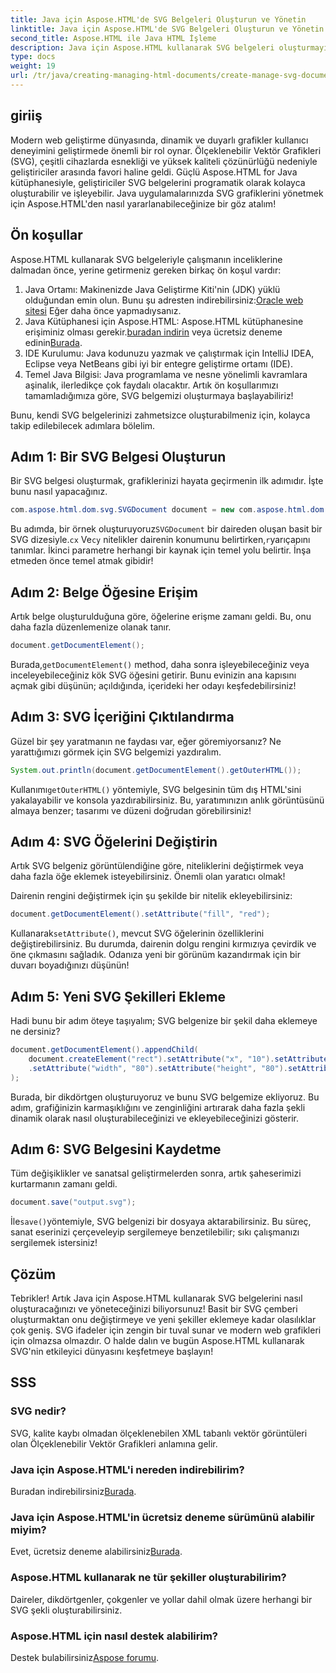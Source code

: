 ```yaml
---
title: Java için Aspose.HTML'de SVG Belgeleri Oluşturun ve Yönetin
linktitle: Java için Aspose.HTML'de SVG Belgeleri Oluşturun ve Yönetin
second_title: Aspose.HTML ile Java HTML İşleme
description: Java için Aspose.HTML kullanarak SVG belgeleri oluşturmayı ve yönetmeyi öğrenin! Bu kapsamlı kılavuz, temel oluşturmadan gelişmiş düzenlemeye kadar her şeyi kapsar.
type: docs
weight: 19
url: /tr/java/creating-managing-html-documents/create-manage-svg-documents/
---
```

## giriiş
Modern web geliştirme dünyasında, dinamik ve duyarlı grafikler kullanıcı deneyimini geliştirmede önemli bir rol oynar. Ölçeklenebilir Vektör Grafikleri (SVG), çeşitli cihazlarda esnekliği ve yüksek kaliteli çözünürlüğü nedeniyle geliştiriciler arasında favori haline geldi. Güçlü Aspose.HTML for Java kütüphanesiyle, geliştiriciler SVG belgelerini programatik olarak kolayca oluşturabilir ve işleyebilir. Java uygulamalarınızda SVG grafiklerini yönetmek için Aspose.HTML'den nasıl yararlanabileceğinize bir göz atalım!
## Ön koşullar
Aspose.HTML kullanarak SVG belgeleriyle çalışmanın inceliklerine dalmadan önce, yerine getirmeniz gereken birkaç ön koşul vardır:
1.  Java Ortamı: Makinenizde Java Geliştirme Kiti'nin (JDK) yüklü olduğundan emin olun. Bunu şu adresten indirebilirsiniz:[Oracle web sitesi](https://www.oracle.com/java/technologies/javase-jdk11-downloads.html) Eğer daha önce yapmadıysanız.
2.  Java Kütüphanesi için Aspose.HTML: Aspose.HTML kütüphanesine erişiminiz olması gerekir.[buradan indirin](https://releases.aspose.com/html/java/) veya ücretsiz deneme edinin[Burada](https://releases.aspose.com/).
3. IDE Kurulumu: Java kodunuzu yazmak ve çalıştırmak için IntelliJ IDEA, Eclipse veya NetBeans gibi iyi bir entegre geliştirme ortamı (IDE).
4. Temel Java Bilgisi: Java programlama ve nesne yönelimli kavramlara aşinalık, ilerledikçe çok faydalı olacaktır.
Artık ön koşullarımızı tamamladığımıza göre, SVG belgemizi oluşturmaya başlayabiliriz!

Bunu, kendi SVG belgelerinizi zahmetsizce oluşturabilmeniz için, kolayca takip edilebilecek adımlara bölelim.
## Adım 1: Bir SVG Belgesi Oluşturun
Bir SVG belgesi oluşturmak, grafiklerinizi hayata geçirmenin ilk adımıdır. İşte bunu nasıl yapacağınız.

```java
com.aspose.html.dom.svg.SVGDocument document = new com.aspose.html.dom.svg.SVGDocument("<svg xmlns='http://www.w3.org/2000/svg'><daire cx='50' cy='50' r='40'/></svg>", ".");
```

 Bu adımda, bir örnek oluşturuyoruz`SVGDocument` bir daireden oluşan basit bir SVG dizesiyle.`cx` Ve`cy` nitelikler dairenin konumunu belirtirken,`r`yarıçapını tanımlar. İkinci parametre herhangi bir kaynak için temel yolu belirtir. İnşa etmeden önce temel atmak gibidir!
## Adım 2: Belge Öğesine Erişim
Artık belge oluşturulduğuna göre, öğelerine erişme zamanı geldi. Bu, onu daha fazla düzenlemenize olanak tanır.

```java
document.getDocumentElement();
```

 Burada,`getDocumentElement()` method, daha sonra işleyebileceğiniz veya inceleyebileceğiniz kök SVG öğesini getirir. Bunu evinizin ana kapısını açmak gibi düşünün; açıldığında, içerideki her odayı keşfedebilirsiniz!
## Adım 3: SVG İçeriğini Çıktılandırma
Güzel bir şey yaratmanın ne faydası var, eğer göremiyorsanız? Ne yarattığımızı görmek için SVG belgemizi yazdıralım.

```java
System.out.println(document.getDocumentElement().getOuterHTML());
```

 Kullanımı`getOuterHTML()` yöntemiyle, SVG belgesinin tüm dış HTML'sini yakalayabilir ve konsola yazdırabilirsiniz. Bu, yaratımınızın anlık görüntüsünü almaya benzer; tasarımı ve düzeni doğrudan görebilirsiniz!
## Adım 4: SVG Öğelerini Değiştirin
Artık SVG belgeniz görüntülendiğine göre, niteliklerini değiştirmek veya daha fazla öğe eklemek isteyebilirsiniz. Önemli olan yaratıcı olmak!

Dairenin rengini değiştirmek için şu şekilde bir nitelik ekleyebilirsiniz:
```java
document.getDocumentElement().setAttribute("fill", "red");
```

 Kullanarak`setAttribute()`, mevcut SVG öğelerinin özelliklerini değiştirebilirsiniz. Bu durumda, dairenin dolgu rengini kırmızıya çevirdik ve öne çıkmasını sağladık. Odanıza yeni bir görünüm kazandırmak için bir duvarı boyadığınızı düşünün!
## Adım 5: Yeni SVG Şekilleri Ekleme
Hadi bunu bir adım öteye taşıyalım; SVG belgenize bir şekil daha eklemeye ne dersiniz? 

```java
document.getDocumentElement().appendChild(
    document.createElement("rect").setAttribute("x", "10").setAttribute("y", "10")
    .setAttribute("width", "80").setAttribute("height", "80").setAttribute("fill", "blue")
);
```

Burada, bir dikdörtgen oluşturuyoruz ve bunu SVG belgemize ekliyoruz. Bu adım, grafiğinizin karmaşıklığını ve zenginliğini artırarak daha fazla şekli dinamik olarak nasıl oluşturabileceğinizi ve ekleyebileceğinizi gösterir.
## Adım 6: SVG Belgesini Kaydetme
Tüm değişiklikler ve sanatsal geliştirmelerden sonra, artık şaheserimizi kurtarmanın zamanı geldi.

```java
document.save("output.svg");
```

 İle`save()`yöntemiyle, SVG belgenizi bir dosyaya aktarabilirsiniz. Bu süreç, sanat eserinizi çerçeveleyip sergilemeye benzetilebilir; sıkı çalışmanızı sergilemek istersiniz!
## Çözüm
Tebrikler! Artık Java için Aspose.HTML kullanarak SVG belgelerini nasıl oluşturacağınızı ve yöneteceğinizi biliyorsunuz! Basit bir SVG çemberi oluşturmaktan onu değiştirmeye ve yeni şekiller eklemeye kadar olasılıklar çok geniş. SVG ifadeler için zengin bir tuval sunar ve modern web grafikleri için olmazsa olmazdır. O halde dalın ve bugün Aspose.HTML kullanarak SVG'nin etkileyici dünyasını keşfetmeye başlayın!
## SSS
### SVG nedir?
SVG, kalite kaybı olmadan ölçeklenebilen XML tabanlı vektör görüntüleri olan Ölçeklenebilir Vektör Grafikleri anlamına gelir.
### Java için Aspose.HTML'i nereden indirebilirim?
 Buradan indirebilirsiniz[Burada](https://releases.aspose.com/html/java/).
### Java için Aspose.HTML'in ücretsiz deneme sürümünü alabilir miyim?
 Evet, ücretsiz deneme alabilirsiniz[Burada](https://releases.aspose.com/).
### Aspose.HTML kullanarak ne tür şekiller oluşturabilirim?
Daireler, dikdörtgenler, çokgenler ve yollar dahil olmak üzere herhangi bir SVG şekli oluşturabilirsiniz.
### Aspose.HTML için nasıl destek alabilirim?
Destek bulabilirsiniz[Aspose forumu](https://forum.aspose.com/c/html/29).